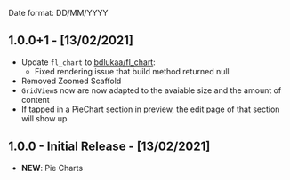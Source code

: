 Date format: DD/MM/YYYY

## 1.0.0+1 - [13/02/2021]

- Update `fl_chart` to [bdlukaa/fl_chart](https://github.com/bdlukaa/fl_chart):
  - Fixed rendering issue that build method returned null
- Removed Zoomed Scaffold
- `GridView`s now are now adapted to the avaiable size and the amount of content
- If tapped in a PieChart section in preview, the edit page of that section will show up

## 1.0.0 - Initial Release - [13/02/2021]

- **NEW**: Pie Charts
